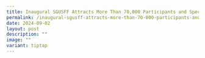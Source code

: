```yaml
---
title: Inaugural SGUSFF Attracts More Than 70,000 Participants and Spectators
permalink: /inaugural-sgusff-attracts-more-than-70-000-participants-and-spectators/
date: 2024-09-02
layout: post
description: ""
image: ""
variant: tiptap
---
```

